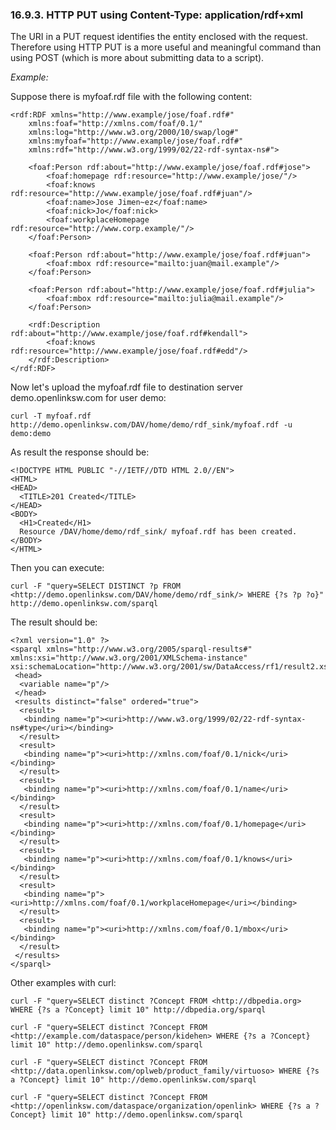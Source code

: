 <div id="rdfinsertmethodshttpput" class="section">

<div class="titlepage">

<div>

<div>

### 16.9.3. HTTP PUT using Content-Type: application/rdf+xml

</div>

</div>

</div>

The URI in a PUT request identifies the entity enclosed with the
request. Therefore using HTTP PUT is a more useful and meaningful
command than using POST (which is more about submitting data to a
script).

<span class="emphasis">*Example:*</span>

Suppose there is myfoaf.rdf file with the following content:

``` programlisting
<rdf:RDF xmlns="http://www.example/jose/foaf.rdf#"
    xmlns:foaf="http://xmlns.com/foaf/0.1/"
    xmlns:log="http://www.w3.org/2000/10/swap/log#"
    xmlns:myfoaf="http://www.example/jose/foaf.rdf#"
    xmlns:rdf="http://www.w3.org/1999/02/22-rdf-syntax-ns#">

    <foaf:Person rdf:about="http://www.example/jose/foaf.rdf#jose">
        <foaf:homepage rdf:resource="http://www.example/jose/"/>
        <foaf:knows rdf:resource="http://www.example/jose/foaf.rdf#juan"/>
        <foaf:name>Jose Jimen~ez</foaf:name>
        <foaf:nick>Jo</foaf:nick>
        <foaf:workplaceHomepage rdf:resource="http://www.corp.example/"/>
    </foaf:Person>

    <foaf:Person rdf:about="http://www.example/jose/foaf.rdf#juan">
        <foaf:mbox rdf:resource="mailto:juan@mail.example"/>
    </foaf:Person>

    <foaf:Person rdf:about="http://www.example/jose/foaf.rdf#julia">
        <foaf:mbox rdf:resource="mailto:julia@mail.example"/>
    </foaf:Person>

    <rdf:Description rdf:about="http://www.example/jose/foaf.rdf#kendall">
        <foaf:knows rdf:resource="http://www.example/jose/foaf.rdf#edd"/>
    </rdf:Description>
</rdf:RDF>
```

Now let's upload the myfoaf.rdf file to destination server
demo.openlinksw.com for user demo:

``` programlisting
curl -T myfoaf.rdf http://demo.openlinksw.com/DAV/home/demo/rdf_sink/myfoaf.rdf -u demo:demo
```

As result the response should be:

``` programlisting
<!DOCTYPE HTML PUBLIC "-//IETF//DTD HTML 2.0//EN">
<HTML>
<HEAD>
  <TITLE>201 Created</TITLE>
</HEAD>
<BODY>
  <H1>Created</H1>
  Resource /DAV/home/demo/rdf_sink/ myfoaf.rdf has been created.
</BODY>
</HTML>
```

Then you can execute:

``` programlisting
curl -F "query=SELECT DISTINCT ?p FROM <http://demo.openlinksw.com/DAV/home/demo/rdf_sink/> WHERE {?s ?p ?o}" http://demo.openlinksw.com/sparql
```

The result should be:

``` programlisting
<?xml version="1.0" ?>
<sparql xmlns="http://www.w3.org/2005/sparql-results#" xmlns:xsi="http://www.w3.org/2001/XMLSchema-instance" xsi:schemaLocation="http://www.w3.org/2001/sw/DataAccess/rf1/result2.xsd">
 <head>
  <variable name="p"/>
 </head>
 <results distinct="false" ordered="true">
  <result>
   <binding name="p"><uri>http://www.w3.org/1999/02/22-rdf-syntax-ns#type</uri></binding>
  </result>
  <result>
   <binding name="p"><uri>http://xmlns.com/foaf/0.1/nick</uri></binding>
  </result>
  <result>
   <binding name="p"><uri>http://xmlns.com/foaf/0.1/name</uri></binding>
  </result>
  <result>
   <binding name="p"><uri>http://xmlns.com/foaf/0.1/homepage</uri></binding>
  </result>
  <result>
   <binding name="p"><uri>http://xmlns.com/foaf/0.1/knows</uri></binding>
  </result>
  <result>
   <binding name="p"><uri>http://xmlns.com/foaf/0.1/workplaceHomepage</uri></binding>
  </result>
  <result>
   <binding name="p"><uri>http://xmlns.com/foaf/0.1/mbox</uri></binding>
  </result>
 </results>
</sparql>
```

Other examples with curl:

``` programlisting
curl -F "query=SELECT distinct ?Concept FROM <http://dbpedia.org> WHERE {?s a ?Concept} limit 10" http://dbpedia.org/sparql
```

``` programlisting
curl -F "query=SELECT distinct ?Concept FROM <http://example.com/dataspace/person/kidehen> WHERE {?s a ?Concept} limit 10" http://demo.openlinksw.com/sparql
```

``` programlisting
curl -F "query=SELECT distinct ?Concept FROM <http://data.openlinksw.com/oplweb/product_family/virtuoso> WHERE {?s a ?Concept} limit 10" http://demo.openlinksw.com/sparql
```

``` programlisting
curl -F "query=SELECT distinct ?Concept FROM <http://openlinksw.com/dataspace/organization/openlink> WHERE {?s a ?Concept} limit 10" http://demo.openlinksw.com/sparql
```

</div>
